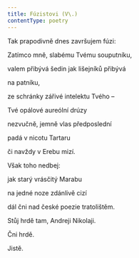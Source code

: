 ```yaml
---
title: Fúzistovi (V\.)
contentType: poetry
---
```


<section>

Tak prapodivně dnes završujem fúzi:

Zatímco mně, slabému Tvému souputníku,

valem přibývá šedin jak lišejníků přibývá

na patníku,

ze schránky zářivé intelektu Tvého –

Tvé opálové aureólní drúzy

nezvučně, jemně vlas předposlední

padá v nicotu Tartaru

či navždy v Erebu mizí.

</section>

<section>

Však toho nedbej:

jak starý vrásčitý Marabu

na jedné noze zdánlivě cizí

dál čni nad české poezie tratolištěm.

</section>

<section>

Stůj hrdě tam, Andreji Nikolaji.

Čni hrdě.

Jistě.

</section>
